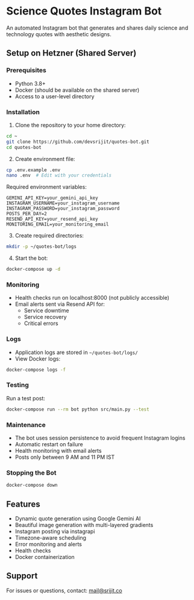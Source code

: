 # Science Quotes Instagram Bot

An automated Instagram bot that generates and shares daily science and technology quotes with aesthetic designs.

## Setup on Hetzner (Shared Server)

### Prerequisites
- Python 3.8+
- Docker (should be available on the shared server)
- Access to a user-level directory

### Installation
1. Clone the repository to your home directory:
```bash
cd ~
git clone https://github.com/devsrijit/quotes-bot.git
cd quotes-bot
```

2. Create environment file:
```bash
cp .env.example .env
nano .env  # Edit with your credentials
```

Required environment variables:
```
GEMINI_API_KEY=your_gemini_api_key
INSTAGRAM_USERNAME=your_instagram_username
INSTAGRAM_PASSWORD=your_instagram_password
POSTS_PER_DAY=2
RESEND_API_KEY=your_resend_api_key
MONITORING_EMAIL=your_monitoring_email
```

3. Create required directories:
```bash
mkdir -p ~/quotes-bot/logs
```

4. Start the bot:
```bash
docker-compose up -d
```

### Monitoring
- Health checks run on localhost:8000 (not publicly accessible)
- Email alerts sent via Resend API for:
  - Service downtime
  - Service recovery
  - Critical errors

### Logs
- Application logs are stored in `~/quotes-bot/logs/`
- View Docker logs:
```bash
docker-compose logs -f
```

### Testing
Run a test post:
```bash
docker-compose run --rm bot python src/main.py --test
```

### Maintenance
- The bot uses session persistence to avoid frequent Instagram logins
- Automatic restart on failure
- Health monitoring with email alerts
- Posts only between 9 AM and 11 PM IST

### Stopping the Bot
```bash
docker-compose down
```

## Features
- Dynamic quote generation using Google Gemini AI
- Beautiful image generation with multi-layered gradients
- Instagram posting via instagrapi
- Timezone-aware scheduling
- Error monitoring and alerts
- Health checks
- Docker containerization

## Support
For issues or questions, contact: mail@srijit.co

